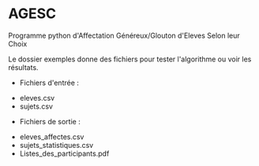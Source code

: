 # AGESC
Programme python d'Affectation Généreux/Glouton d'Eleves Selon leur Choix

Le dossier exemples donne des fichiers pour tester l'algorithme ou voir les résultats.

- Fichiers d'entrée :
 * eleves.csv
 * sujets.csv

- Fichiers de sortie :
 * eleves_affectes.csv
 * sujets_statistiques.csv
 * Listes_des_participants.pdf
